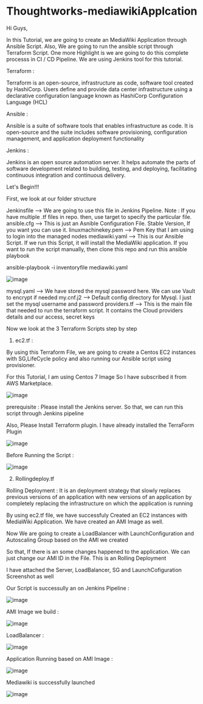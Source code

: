 # Thoughtworks-mediawikiApplcation

Hi Guys, 

In this Tutorial, we are going to create an MediaWiki Application through Ansible Script. Also, We are going to run the ansible script through Terraform Script.
One more Highlight is we are going to do this complete processs in CI / CD Pipeline. We are using Jenkins tool for this tutorial.

Terraform : 

Terraform is an open-source, infrastructure as code, software tool created by HashiCorp. Users define and provide data center infrastructure using a declarative configuration language known as HashiCorp Configuration Language (HCL)

Ansible :

Ansible is a suite of software tools that enables infrastructure as code. It is open-source and the suite includes software provisioning, configuration management, and application deployment functionality

Jenkins : 

Jenkins is an open source automation server. It helps automate the parts of software development related to building, testing, and deploying, facilitating continuous integration and continuous delivery.

Let's Begin!!!

First, we look at our folder structure

Jenkinsfile --> We are going to use this file in Jenkins Pipeline. Note : If you have multiple .tf files in repo. then, use target to specify the particular file.
ansible.cfg --> This is just an Asnible Configuration File. Stable Version, If you want you can use it. 
linuxmachinekey.pem --> Pem Key that I am using to login into the managed nodes 
mediawiki.yaml --> This is our Ansible Script. If we run this Script, it will install the MediaWiki application. If you want to run the script manually, then clone this repo and run this ansible playbook

ansible-playbook -i inventoryfile mediawiki.yaml

![image](https://user-images.githubusercontent.com/94977452/181640421-38269968-500a-416e-9c36-a1ff756b134c.png)


mysql.yaml --> We have stored the mysql password here. We can use Vault to encrypt if needed
my.cnf.j2 --> Default config directory for Mysql. I just set the mysql username and password
providers.tf --> This is the main file that needed to run the terraform script. It contains the Cloud providers details and our access, secret keys 

Now we look at the 3 Terraform Scripts step by step

1. ec2.tf :

By using this Terraform File, we are going to create a Centos EC2 instances with SG,LifeCycle policy and also running our Ansible script using provisioner. 
  
For this Tutorial, I am using Centos 7 Image So I have subscribed it from AWS Marketplace. 
  
![image](https://user-images.githubusercontent.com/94977452/181642679-324787ea-73d2-44f3-a95e-c016426bf676.png)

prerequisite : Please install the Jenkins server. So that, we can run this script through Jenkins pipeline

Also, Please Install Terraform plugin. I have already installed the TerraForm Plugin

![image](https://user-images.githubusercontent.com/94977452/181643254-5d35a666-bd60-42d9-9b50-b705e42d2c00.png)

Before Running the Script :

![image](https://user-images.githubusercontent.com/94977452/181643347-b2792828-50c4-4f11-8618-b96bdc112f13.png)


2. Rollingdeploy.tf

Rolling Deployment : It is an deployment strategy that slowly replaces previous versions of an application with new versions of an application by completely replacing the infrastructure on which the application is running

By using ec2.tf file, we have successfuly Created an EC2 instances with MediaWiki Application. We have created an AMI Image as well.

Now We are going to create a LoadBalancer with LaunchConfiguration and Autoscaling Group based on the AMI we created 

So that, If there is an some changes happened to the application. We can just change our AMI ID in the File. This is an Rolling Deployment

I have attached the Server, LoadBalancer, SG and LaunchCofiguration Screenshot as well

Our Script is successully an on Jenkins Pipeline :

![image](https://user-images.githubusercontent.com/94977452/181644832-49e344de-e4b5-44c8-9b6c-9730b54f6e21.png)

AMI Image we build :

![image](https://user-images.githubusercontent.com/94977452/181644354-6e6cf34e-c3b9-495a-be5c-6ac7ad77d12e.png)


LoadBalancer :

![image](https://user-images.githubusercontent.com/94977452/181644735-9764c482-e162-47f6-8e8e-c2141801101b.png)


Application Running based on AMI Image :

![image](https://user-images.githubusercontent.com/94977452/181644523-96b75fe0-550e-4f0a-9680-57ca81e4b647.png)

Mediawiki is successfully launched 

![image](https://user-images.githubusercontent.com/94977452/181644267-68fc8b07-f2dd-4972-b225-4f94426e4a75.png)














